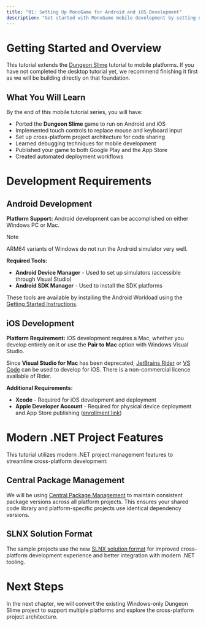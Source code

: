 ```yaml
---
title: "01: Setting Up MonoGame for Android and iOS Development"
description: "Get started with MonoGame mobile development by setting up your development environment, tools, and SDKs for Android and iOS platforms."
---
```


# Getting Started and Overview

This tutorial extends the [Dungeon Slime](https://github.com/MonoGame/MonoGame.Samples/tree/3.8.4/Tutorials/learn-monogame-2d) tutorial to mobile platforms. If you have not completed the desktop tutorial yet, we recommend finishing it first as we will be building directly on that foundation.

## What You Will Learn

By the end of this mobile tutorial series, you will have:
- Ported the **Dungeon Slime** game to run on Android and iOS
- Implemented touch controls to replace mouse and keyboard input
- Set up cross-platform project architecture for code sharing
- Learned debugging techniques for mobile development
- Published your game to both Google Play and the App Store
- Created automated deployment workflows

# Development Requirements

## Android Development

**Platform Support:** Android development can be accomplished on either Windows PC or Mac.

> [!NOTE]
> ARM64 variants of Windows do not run the Android simulator very well.
>

**Required Tools:**
- **Android Device Manager** - Used to set up simulators (accessible through Visual Studio)
- **Android SDK Manager** - Used to install the SDK platforms

These tools are available by installing the Android Workload using the [Getting Started Instructions](../../../../getting_started/platforms.md).

## iOS Development

**Platform Requirement:** iOS development requires a Mac, whether you develop entirely on it or use the **Pair to Mac** option with Windows Visual Studio.

Since **Visual Studio for Mac** has been deprecated, [JetBrains Rider](https://www.jetbrains.com/rider/) or [VS Code](https://code.visualstudio.com/) can be used to develop for iOS. There is a non-commercial licence available of Rider.

**Additional Requirements:**
- **Xcode** - Required for iOS development and deployment
- **Apple Developer Account** - Required for physical device deployment and App Store publishing ([enrollment link](https://developer.apple.com/programs/enroll/))

# Modern .NET Project Features

This tutorial utilizes modern .NET project management features to streamline cross-platform development:

## Central Package Management

We will be using [Central Package Management](https://learn.microsoft.com/en-us/nuget/consume-packages/central-package-management) to maintain consistent package versions across all platform projects. This ensures your shared code library and platform-specific projects use identical dependency versions.

## SLNX Solution Format

The sample projects use the new [SLNX solution format](https://devblogs.microsoft.com/dotnet/introducing-slnx-support-dotnet-cli/) for improved cross-platform development experience and better integration with modern .NET tooling.

# Next Steps

In the next chapter, we will convert the existing Windows-only Dungeon Slime project to support multiple platforms and explore the cross-platform project architecture.
